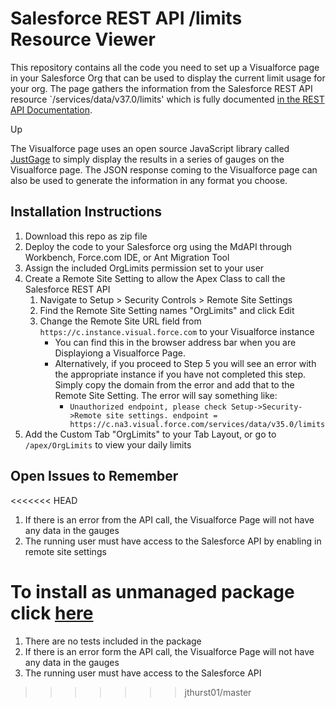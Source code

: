 # Salesforce REST API /limits Resource Viewer
This repository contains all the code you need to set up a Visualforce page in your Salesforce Org that can be used to display the current limit usage for your org.  The page gathers the information from the Salesforce REST API resource `/services/data/v37.0/limits' which is fully documented [in the REST API Documentation](https://developer.salesforce.com/docs/atlas.en-us.api_rest.meta/api_rest/resources_limits.htm).

Up

The Visualforce page uses an open source JavaScript library called [JustGage](http://justgage.com/) to simply display the results in a series of gauges on the Visualforce page.  The JSON response coming to the Visualforce page can also be used to generate the information in any format you choose.

## Installation Instructions
1. Download this repo as zip file
2. Deploy the code to your Salesforce org using the MdAPI through Workbench, Force.com IDE, or Ant Migration Tool
3. Assign the included OrgLimits permission set to your user
4. Create a Remote Site Setting to allow the Apex Class to call the Salesforce REST API
    1. Navigate to Setup > Security Controls > Remote Site Settings
    2. Find the Remote Site Setting names "OrgLimits" and click Edit
    3. Change the Remote Site URL field from `https://c.instance.visual.force.com` to your Visualforce instance
        * You can find this in the browser address bar when you are Displayiong a Visualforce Page.  
        * Alternatively, if you proceed to Step 5 you will see an error with the appropriate instance if you have not completed this step.  Simply copy the domain from the error and add that to the Remote Site Setting.  The error will say something like:
            *  `Unauthorized endpoint, please check Setup->Security->Remote site settings. endpoint = https://c.na3.visual.force.com/services/data/v35.0/limits`
5. Add the Custom Tab "OrgLimits" to your Tab Layout, or go to `/apex/OrgLimits` to view your daily limits

## Open Issues to Remember
<<<<<<< HEAD
1. If there is an error from the API call, the Visualforce Page will not have any data in the gauges
2. The running user must have access to the Salesforce API by enabling in remote site settings

To install as unmanaged package click [here](https://login.salesforce.com/packaging/installPackage.apexp?p0=04t36000000wJHO)
=======
1. There are no tests included in the package
2. If there is an error form the API call, the Visualforce Page will not have any data in the gauges
3. The running user must have access to the Salesforce API
>>>>>>> jthurst01/master
